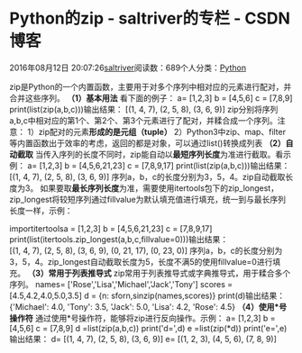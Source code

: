 
# Python的zip - saltriver的专栏 - CSDN博客


2016年08月12日 20:07:26[saltriver](https://me.csdn.net/saltriver)阅读数：689个人分类：[Python																](https://blog.csdn.net/saltriver/article/category/6363186)




zip是Python的一个内置函数，主要用于对多个序列中相对应的元素进行配对，并合并这些序列。
**（1）基本用法**
看下面的例子：
a= [1,2,3]
b = [4,5,6]
c = [7,8,9]
print(list(zip(a,b,c)))输出结果：
[(1, 4, 7), (2, 5, 8), (3, 6, 9)]
zip分别将序列a,b,c中相对应的第1个、第2个、第3个元素进行了配对，并糅合成一个序列。注意：
1）zip配对的元素**形成的是元组（tuple）**
2）Python3中zip、map、filter等内置函数出于效率的考虑，返回的都是对象，可以通过list()转换成列表
**（2）自动截取**
当传入序列的长度不同时，zip能自动以**最短序列长度**为准进行截取。看示例：
a= [1,2,3]
b = [4,5,6,21,23]
c = [7,8,9,17]
print(list(zip(a,b,c)))输出结果：
[(1, 4, 7), (2, 5, 8), (3, 6, 9)]
序列a，b，c的长度分别为3，5，4。zip自动截取长度为3。
如果要取**最长序列长度**为准，需要使用itertools包下的zip_longest，zip_longest将较短序列通过fillvalue为默认填充值进行填充，统一到与最长序列长度一样，示例：

importitertoolsa = [1,2,3]
b = [4,5,6,21,23]
c = [7,8,9,17]
print(list(itertools.zip_longest(a,b,c,fillvalue=0)))输出结果：
[(1, 4, 7), (2, 5, 8), (3, 6, 9), (0, 21, 17), (0, 23, 0)]
序列a，b，c的长度分别为3，5，4。zip_longest自动截取长度为5，长度不满5的使用fillvalue=0进行填充。
**（3）常用于列表推导式**
zip常用于列表推导式或字典推导式，用于糅合多个序列。
names= ['Rose','Lisa','Michael','Jack','Tony']
scores = [4.5,4.2,4.0,5.0,3.5]
d = {n: sforn,sinzip(names,scores)}
print(d)输出结果：
{'Michael': 4.0, 'Tony': 3.5, 'Jack': 5.0, 'Lisa': 4.2, 'Rose': 4.5}
**（4）使用*号操作符**
通过使用*号操作符，能够将zip进行反向操作。示例：
a= [1,2,3]
b = [4,5,6]
c = [7,8,9]
d =list(zip(a,b,c))
print('d=',d)
e =list(zip(*d))
print('e=',e)
输出结果：
d= [(1, 4, 7), (2, 5, 8), (3, 6, 9)]
e= [(1, 2, 3), (4, 5, 6), (7, 8, 9)]




